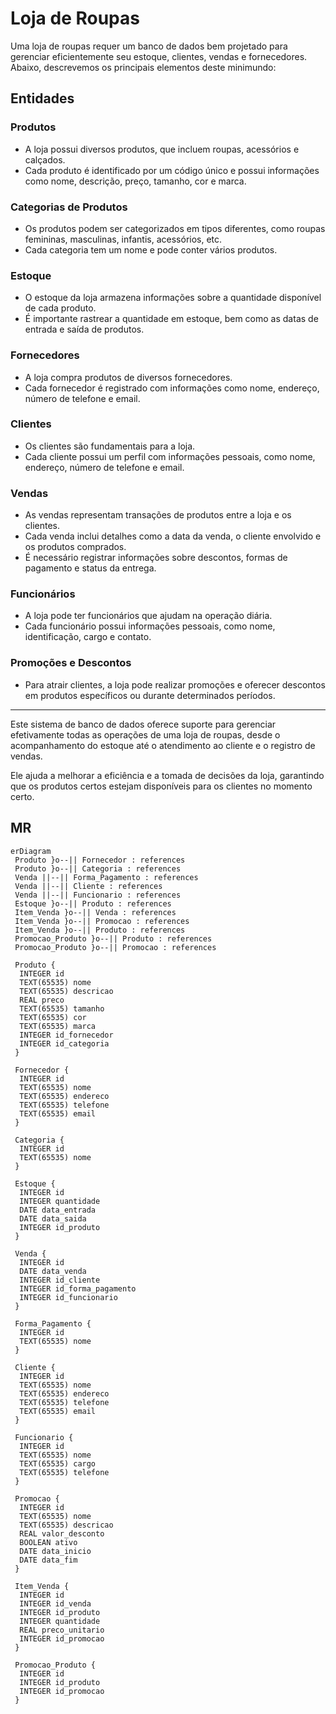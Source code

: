 # Loja de Roupas

Uma loja de roupas requer um banco de dados bem projetado para gerenciar eficientemente
seu estoque, clientes, vendas e fornecedores. Abaixo, descrevemos os principais elementos
deste minimundo:

## Entidades

### Produtos

- A loja possui diversos produtos, que incluem roupas, acessórios e calçados.
- Cada produto é identificado por um código único e possui informações como
  nome, descrição, preço, tamanho, cor e marca.

### Categorias de Produtos

- Os produtos podem ser categorizados em tipos diferentes, como roupas femininas,
  masculinas, infantis, acessórios, etc.
- Cada categoria tem um nome e pode conter vários produtos.

### Estoque

- O estoque da loja armazena informações sobre a quantidade disponível de cada
  produto.
- É importante rastrear a quantidade em estoque, bem como as datas de entrada
  e saída de produtos.

### Fornecedores

- A loja compra produtos de diversos fornecedores.
- Cada fornecedor é registrado com informações como nome, endereço, número
  de telefone e email.

### Clientes

- Os clientes são fundamentais para a loja.
- Cada cliente possui um perfil com informações pessoais, como nome, endereço,
  número de telefone e email.

### Vendas

- As vendas representam transações de produtos entre a loja e os clientes.
- Cada venda inclui detalhes como a data da venda, o cliente envolvido e os produtos
  comprados.
- É necessário registrar informações sobre descontos, formas de pagamento e
  status da entrega.

### Funcionários

- A loja pode ter funcionários que ajudam na operação diária.
- Cada funcionário possui informações pessoais, como nome, identificação,
  cargo e contato.

### Promoções e Descontos

- Para atrair clientes, a loja pode realizar promoções e oferecer descontos em
  produtos específicos ou durante determinados períodos.

---

Este sistema de banco de dados oferece suporte para gerenciar efetivamente todas
as operações de uma loja de roupas, desde o acompanhamento do estoque até o atendimento
ao cliente e o registro de vendas.

Ele ajuda a melhorar a eficiência e a tomada de decisões da loja, garantindo que
os produtos certos estejam disponíveis para os clientes no momento certo.

## MR

```mermaid
erDiagram
 Produto }o--|| Fornecedor : references
 Produto }o--|| Categoria : references
 Venda ||--|| Forma_Pagamento : references
 Venda ||--|| Cliente : references
 Venda ||--|| Funcionario : references
 Estoque }o--|| Produto : references
 Item_Venda }o--|| Venda : references
 Item_Venda }o--|| Promocao : references
 Item_Venda }o--|| Produto : references
 Promocao_Produto }o--|| Produto : references
 Promocao_Produto }o--|| Promocao : references

 Produto {
  INTEGER id
  TEXT(65535) nome
  TEXT(65535) descricao
  REAL preco
  TEXT(65535) tamanho
  TEXT(65535) cor
  TEXT(65535) marca
  INTEGER id_fornecedor
  INTEGER id_categoria
 }

 Fornecedor {
  INTEGER id
  TEXT(65535) nome
  TEXT(65535) endereco
  TEXT(65535) telefone
  TEXT(65535) email
 }

 Categoria {
  INTEGER id
  TEXT(65535) nome
 }

 Estoque {
  INTEGER id
  INTEGER quantidade
  DATE data_entrada
  DATE data_saida
  INTEGER id_produto
 }

 Venda {
  INTEGER id
  DATE data_venda
  INTEGER id_cliente
  INTEGER id_forma_pagamento
  INTEGER id_funcionario
 }

 Forma_Pagamento {
  INTEGER id
  TEXT(65535) nome
 }

 Cliente {
  INTEGER id
  TEXT(65535) nome
  TEXT(65535) endereco
  TEXT(65535) telefone
  TEXT(65535) email
 }

 Funcionario {
  INTEGER id
  TEXT(65535) nome
  TEXT(65535) cargo
  TEXT(65535) telefone
 }

 Promocao {
  INTEGER id
  TEXT(65535) nome
  TEXT(65535) descricao
  REAL valor_desconto
  BOOLEAN ativo
  DATE data_inicio
  DATE data_fim
 }

 Item_Venda {
  INTEGER id
  INTEGER id_venda
  INTEGER id_produto
  INTEGER quantidade
  REAL preco_unitario
  INTEGER id_promocao
 }

 Promocao_Produto {
  INTEGER id
  INTEGER id_produto
  INTEGER id_promocao
 }

```
